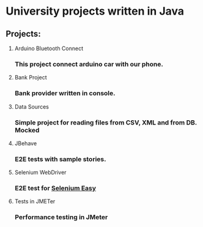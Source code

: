 # University projects written in Java

## Projects:

1. Arduino Bluetooth Connect
	### This project connect arduino car with our phone.
2. Bank Project
	### Bank provider written in console.
3. Data Sources
	### Simple project for reading files from CSV, XML and from DB. **Mocked**
4. JBehave
	### E2E tests with sample stories.
5. Selenium WebDriver
	### E2E test for [Selenium Easy](http://www.seleniumeasy.com/test/)
6. Tests in JMETer
	### Performance testing in JMeter
	
